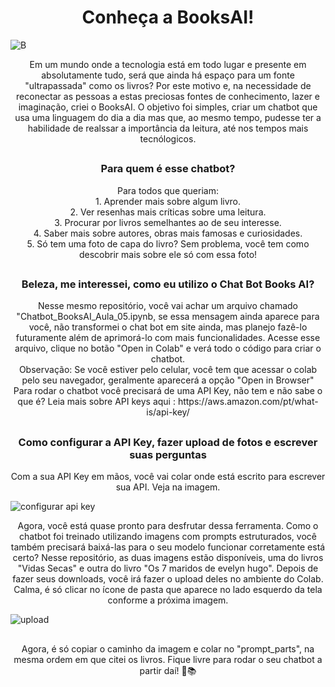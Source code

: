 ### <h1 align="center"> Conheça a BooksAI! </h1>

![B](https://github.com/Sophia-lsts/imersao_ai_alura/assets/164697061/1183a2de-ac4b-4dee-b6a3-efee421e4c94)

<p align="center">
Em um mundo onde a tecnologia está em todo lugar e presente em absolutamente tudo, será que ainda há espaço para um fonte "ultrapassada" como os livros? Por este motivo e, na necessidade de reconectar as pessoas a estas preciosas fontes de conhecimento, lazer e imaginação, criei o BooksAI. O objetivo foi simples, criar um chatbot que usa uma linguagem do dia a dia mas que, ao mesmo tempo, pudesse ter a habilidade de realssar a importância da leitura, até nos tempos mais tecnólogicos. 
</p>

##
### <p align="center"> Para quem é esse chatbot? </p>

<p align="center"> Para todos que queriam: 
<br />
1. Aprender mais sobre algum livro. <br />
2. Ver resenhas mais críticas sobre uma leitura. <br />
3. Procurar por livros semelhantes ao de seu interesse. <br />
4. Saber mais sobre autores, obras mais famosas e curiosidades. <br />
5. Só tem uma foto de capa do livro? Sem problema, você tem como descobrir mais sobre ele só com essa foto! </p>

##
### <p align="center"> Beleza, me interessei, como eu utilizo o Chat Bot Books AI? </p>

<p align="center"> Nesse mesmo repositório, você vai achar um arquivo chamado "Chatbot_BooksAI_Aula_05.ipynb, se essa mensagem ainda aparece para você, não transformei o chat bot em site ainda, mas planejo fazê-lo futuramente além de aprimorá-lo com mais funcionalidades. Acesse esse arquivo, clique no botão "Open in Colab" e verá todo o código para criar o chatbot. <br />
Observação: Se você estiver pelo celular, você tem que acessar o colab pelo seu navegador, geralmente aparecerá a opção "Open in Browser" <br />
Para rodar o chatbot você precisará de uma API Key, não tem e não sabe o que é? Leia mais sobre API keys aqui : https://aws.amazon.com/pt/what-is/api-key/ </p>

##
### <p align="center"> Como configurar a API Key, fazer upload de fotos e escrever suas perguntas </p>
<p align="center"> Com a sua API Key em mãos, você vai colar onde está escrito para escrever sua API. Veja na imagem. </p>

![configurar api key](https://github.com/Sophia-lsts/imersao_ai_alura/assets/164697061/a30db2c4-f99e-4c85-8d76-42bea0aedb37)

<p align="center"> Agora, você está quase pronto para desfrutar dessa ferramenta. Como o chatbot foi treinado utilizando imagens com prompts estruturados, você também precisará baixá-las para o seu modelo funcionar corretamente está certo? Nesse repositório, as duas imagens estão disponíveis, uma do livros "Vidas Secas" e outra do livro "Os 7 maridos de evelyn hugo". Depois de fazer seus downloads, você irá fazer o upload deles no ambiente do Colab. Calma, é só clicar no ícone de pasta que aparece no lado esquerdo da tela conforme a próxima imagem. </p>

![upload](https://github.com/Sophia-lsts/imersao_ai_alura/assets/164697061/be7309aa-d2ef-4011-adc6-5cb8605b0a01)

##
<p align="center"> Agora, é só copiar o caminho da imagem e colar no "prompt_parts", na mesma ordem em que citei os livros. Fique livre para rodar o seu chatbot a partir daí! 🚀📚 </p>


